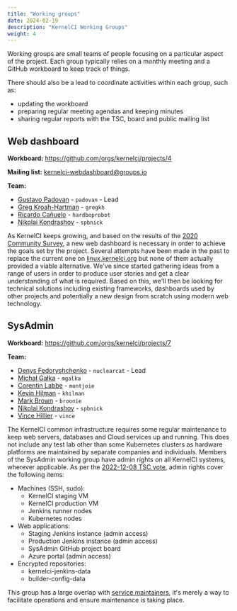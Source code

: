 ```yaml
---
title: "Working groups"
date: 2024-02-19
description: "KernelCI Working Groups"
weight: 4
---
```


Working groups are small teams of people focusing on a particular aspect of the
project.  Each group typically relies on a monthly meeting and a GitHub
workboard to keep track of things.

There should also be a lead to coordinate activities within each group, such
as:

* updating the workboard
* preparing regular meeting agendas and keeping minutes
* sharing regular reports with the TSC, board and public mailing list

## Web dashboard

**Workboard:** https://github.com/orgs/kernelci/projects/4

**Mailing list:** [kernelci-webdashboard@groups.io](mailto:<kernelci-webdashboard@groups.io>)

**Team:**

* [Gustavo Padovan](mailto:<gustavo.padovan@collabora.com>) - `padovan` - Lead
* [Greg Kroah-Hartman](mailto:<gregkh@linuxfoundation.org>) - `gregkh`
* [Ricardo Cañuelo](mailto:<ricardo.canuelo@collabora.com>) - `hardboprobot`
* [Nikolai Kondrashov](mailto:<spbnick@gmail.com>) - `spbnick`

As KernelCI keeps growing, and based on the results of the [2020 Community
Survey](http://localhost:1313/blog/posts/2020/07/09/), a new web dashboard is
necessary in order to achieve the goals set by the project.  Several attempts
have been made in the past to replace the current one on
[linux.kernelci.org](https://linux.kernelci.org) but none of them actually
provided a viable alternative.  We've since started gathering ideas from a
range of users in order to produce user stories and get a clear understanding
of what is required.  Based on this, we'll then be looking for technical
solutions including existing frameworks, dashboards used by other projects and
potentially a new design from scratch using modern web technology.

## SysAdmin

**Workboard:** https://github.com/orgs/kernelci/projects/7

**Team:**

* [Denys Fedoryshchenko](mailto:<denys.f@collabora.com>) - `nuclearcat` - Lead
* [Michał Gałka](mailto:<galka.michal@gmail.com>) - `mgalka`
* [Corentin Labbe](mailto:<clabbe@baylibre.com>) - `montjoie`
* [Kevin Hilman](mailto:<khilman@baylibre.com>) - `khilman`
* [Mark Brown](mailto:<broonie@kernel.org>) - `broonie`
* [Nikolai Kondrashov](mailto:<spbnick@gmail.com>) - `spbnick`
* [Vince Hillier](mailto:<vince@revenni.com>) - `vince`

The KernelCI common infrastructure requires some regular maintenance to keep
web servers, databases and Cloud services up and running.  This does not
include any test lab other than some Kubernetes clusters as hardware platforms
are maintained by separate companies and individuals.  Members of the SysAdmin
working group have admin rights on all KernelCI systems, wherever applicable.
As per the [2022-12-08 TSC vote](/org/tsc/votes/#2022-12-08), admin rights
cover the following items:

* Machines (SSH, sudo):
  * KernelCI staging VM
  * KernelCI production VM
  * Jenkins runner nodes
  * Kubernetes nodes
* Web applications:
  * Staging Jenkins instance (admin access)
  * Production Jenkins instance (admin access)
  * SysAdmin GitHub project board
  * Azure portal (admin access)
* Encrypted repositories:
  * kernelci-jenkins-data
  * builder-config-data

This group has a large overlap with [service
maintainers](tsc/#service-maintainers), it's merely a way to facilitate
operations and ensure maintenance is taking place.
